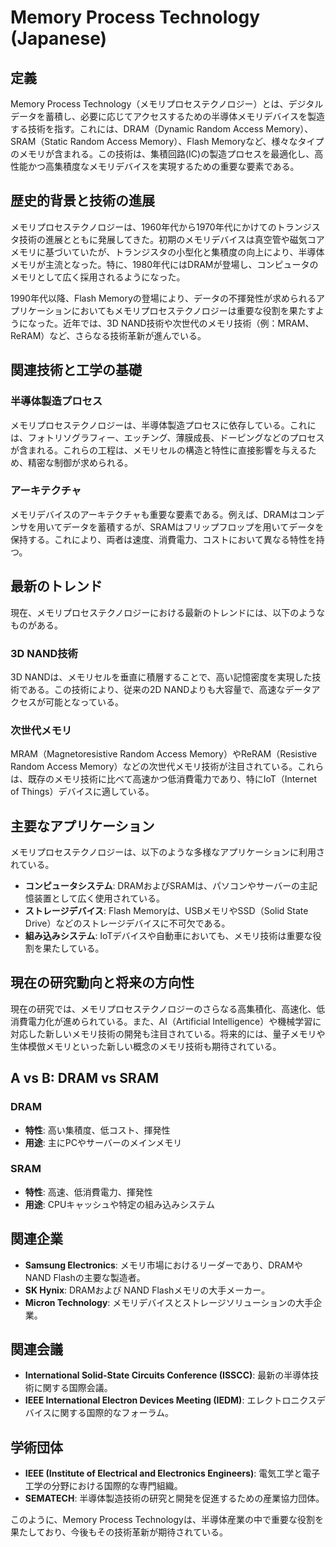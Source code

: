 # Memory Process Technology (Japanese)

## 定義
Memory Process Technology（メモリプロセステクノロジー）とは、デジタルデータを蓄積し、必要に応じてアクセスするための半導体メモリデバイスを製造する技術を指す。これには、DRAM（Dynamic Random Access Memory）、SRAM（Static Random Access Memory）、Flash Memoryなど、様々なタイプのメモリが含まれる。この技術は、集積回路(IC)の製造プロセスを最適化し、高性能かつ高集積度なメモリデバイスを実現するための重要な要素である。

## 歴史的背景と技術の進展
メモリプロセステクノロジーは、1960年代から1970年代にかけてのトランジスタ技術の進展とともに発展してきた。初期のメモリデバイスは真空管や磁気コアメモリに基づいていたが、トランジスタの小型化と集積度の向上により、半導体メモリが主流となった。特に、1980年代にはDRAMが登場し、コンピュータのメモリとして広く採用されるようになった。

1990年代以降、Flash Memoryの登場により、データの不揮発性が求められるアプリケーションにおいてもメモリプロセステクノロジーは重要な役割を果たすようになった。近年では、3D NAND技術や次世代のメモリ技術（例：MRAM、ReRAM）など、さらなる技術革新が進んでいる。

## 関連技術と工学の基礎
### 半導体製造プロセス
メモリプロセステクノロジーは、半導体製造プロセスに依存している。これには、フォトリソグラフィー、エッチング、薄膜成長、ドーピングなどのプロセスが含まれる。これらの工程は、メモリセルの構造と特性に直接影響を与えるため、精密な制御が求められる。

### アーキテクチャ
メモリデバイスのアーキテクチャも重要な要素である。例えば、DRAMはコンデンサを用いてデータを蓄積するが、SRAMはフリップフロップを用いてデータを保持する。これにより、両者は速度、消費電力、コストにおいて異なる特性を持つ。

## 最新のトレンド
現在、メモリプロセステクノロジーにおける最新のトレンドには、以下のようなものがある。

### 3D NAND技術
3D NANDは、メモリセルを垂直に積層することで、高い記憶密度を実現した技術である。この技術により、従来の2D NANDよりも大容量で、高速なデータアクセスが可能となっている。

### 次世代メモリ
MRAM（Magnetoresistive Random Access Memory）やReRAM（Resistive Random Access Memory）などの次世代メモリ技術が注目されている。これらは、既存のメモリ技術に比べて高速かつ低消費電力であり、特にIoT（Internet of Things）デバイスに適している。

## 主要なアプリケーション
メモリプロセステクノロジーは、以下のような多様なアプリケーションに利用されている。

- **コンピュータシステム**: DRAMおよびSRAMは、パソコンやサーバーの主記憶装置として広く使用されている。
- **ストレージデバイス**: Flash Memoryは、USBメモリやSSD（Solid State Drive）などのストレージデバイスに不可欠である。
- **組み込みシステム**: IoTデバイスや自動車においても、メモリ技術は重要な役割を果たしている。

## 現在の研究動向と将来の方向性
現在の研究では、メモリプロセステクノロジーのさらなる高集積化、高速化、低消費電力化が進められている。また、AI（Artificial Intelligence）や機械学習に対応した新しいメモリ技術の開発も注目されている。将来的には、量子メモリや生体模倣メモリといった新しい概念のメモリ技術も期待されている。

## A vs B: DRAM vs SRAM
### DRAM
- **特性**: 高い集積度、低コスト、揮発性
- **用途**: 主にPCやサーバーのメインメモリ

### SRAM
- **特性**: 高速、低消費電力、揮発性
- **用途**: CPUキャッシュや特定の組み込みシステム

## 関連企業
- **Samsung Electronics**: メモリ市場におけるリーダーであり、DRAMやNAND Flashの主要な製造者。
- **SK Hynix**: DRAMおよび NAND Flashメモリの大手メーカー。
- **Micron Technology**: メモリデバイスとストレージソリューションの大手企業。

## 関連会議
- **International Solid-State Circuits Conference (ISSCC)**: 最新の半導体技術に関する国際会議。
- **IEEE International Electron Devices Meeting (IEDM)**: エレクトロニクスデバイスに関する国際的なフォーラム。

## 学術団体
- **IEEE (Institute of Electrical and Electronics Engineers)**: 電気工学と電子工学の分野における国際的な専門組織。
- **SEMATECH**: 半導体製造技術の研究と開発を促進するための産業協力団体。

このように、Memory Process Technologyは、半導体産業の中で重要な役割を果たしており、今後もその技術革新が期待されている。